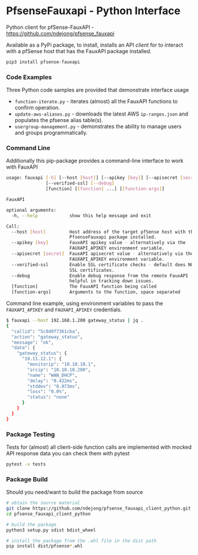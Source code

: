 # PfsenseFauxapi - Python Interface

Python client for pfSense-FauxAPI - https://github.com/ndejong/pfsense_fauxapi

Available as a PyPi package, to install, installs an API _client_ for to interact with a 
pfSense host that has the FauxAPI package installed.   
```bash
pip3 install pfsense-fauxapi
```

### Code Examples
Three Python code samples are provided that demonstrate interface usage

* `function-iterate.py` - iterates (almost) all the FauxAPI functions to confirm operation.  
* `update-aws-aliases.py` - downloads the latest AWS `ip-ranges.json` and populates the pfsense alias table(s).
* `usergroup-management.py` - demonstrates the ability to manage users and groups programmatically. 


### Command Line
Additionally this pip-package provides a command-line interface to work with FauxAPI
```bash
usage: fauxapi [-h] [--host [host]] [--apikey [key]] [--apisecret [secret]]
               [--verified-ssl] [--debug]
               [function] [[function] ...] [[function-args]]

FauxAPI

optional arguments:
  -h, --help            show this help message and exit

Call:
  --host [host]         Host address of the target pfSense host with the
                        PfsenseFauxapi package installed.
  --apikey [key]        FauxAPI apikey value - alternatively via the
                        FAUXAPI_APIKEY environment variable.
  --apisecret [secret]  FauxAPI apisecret value - alternatively via the
                        FAUXAPI_APIKEY environment variable.
  --verified-ssl        Enable SSL certificate checks - default does NOT check
                        SSL certificates.
  --debug               Enable debug response from the remote FauxAPI -
                        helpful in tracking down issues.
  [function]            The FauxAPI function being called
  [function-args]       Arguments to the function, space separated
```

Command line example, using environment variables to pass the `FAUXAPI_APIKEY` 
and `FAUXAPI_APIKEY` credentials.
```bash
$ fauxapi --host 192.168.1.200 gateway_status | jq .
{
  "callid": "5c8d0f7361cba",
  "action": "gateway_status",
  "message": "ok",
  "data": {
    "gateway_status": {
      "10.11.12.1": {
        "monitorip": "10.10.10.1",
        "srcip": "10.10.10.200",
        "name": "WAN_DHCP",
        "delay": "0.422ms",
        "stddev": "0.073ms",
        "loss": "0.0%",
        "status": "none"
      }
    }
  }
}
```

### Package Testing
Tests for (almost) all client-side function calls are implemented with mocked API response data
you can check them with pytest
```bash
pytest -v tests
```


### Package Build
Should you need/want to build the package from source
```bash
# obtain the source material
git clone https://github.com/ndejong/pfsense_fauxapi_client_python.git
cd pfsense_fauxapi_client_python

# build the package
python3 setup.py sdist bdist_wheel

# install the package from the .whl file in the dist path 
pip install dist/pfsense*.whl
```
